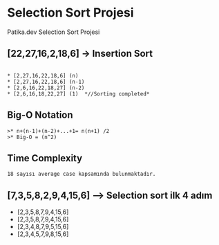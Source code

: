 # Selection Sort Projesi

Patika.dev Selection Sort Projesi

## [22,27,16,2,18,6] -> Insertion Sort

```

* [2,27,16,22,18,6] (n) 
* [2,27,16,22,18,6] (n-1)
* [2,6,16,22,18,27] (n-2)
* [2,6,16,18,22,27] (1)  *//Sorting completed*

```

## Big-O Notation


```
>* n+(n-1)+(n-2)+...+1= n(n+1) /2
>* Big-O = (n^2)

```

## Time Complexity

```
18 sayısı average case kapsamında bulunmaktadır.

```

## [7,3,5,8,2,9,4,15,6] --> Selection sort ilk 4 adım

* [2,3,5,8,7,9,4,15,6]
* [2,3,5,8,7,9,4,15,6]
* [2,3,4,8,7,9,5,15,6]
* [2,3,4,5,7,9,8,15,6] 
